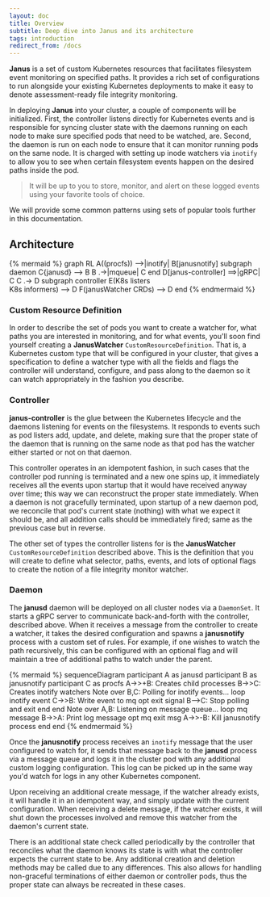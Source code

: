 ```yaml
---
layout: doc
title: Overview
subtitle: Deep dive into Janus and its architecture
tags: introduction
redirect_from: /docs
---
```


**Janus** is a set of custom Kubernetes resources that facilitates filesystem
event monitoring on specified paths. It provides a rich set of configurations
to run alongside your existing Kubernetes deployments to make it easy to denote
assessment-ready file integrity monitoring.

In deploying **Janus** into your cluster, a couple of components will be
initialized. First, the controller listens directly for Kubernetes events and
is responsible for syncing cluster state with the daemons running on each node
to make sure specified pods that need to be watched, are. Second, the daemon is
run on each node to ensure that it can monitor running pods on the same node.
It is charged with setting up inode watchers via `inotify` to allow you to see
when certain filesystem events happen on the desired paths inside the pod.

> It will be up to you to store, monitor, and alert on these logged events
using your favorite tools of choice.

We will provide some common patterns using sets of popular tools further in
this documentation.

## Architecture

{% mermaid %}
graph RL
    A((procfs)) -->|inotify| B[janusnotify]
    subgraph daemon
    C{janusd} --> B
    B .->|mqueue| C
    end
    D[janus-controller] ==>|gRPC| C
    C .-> D
    subgraph controller
    E(K8s listers<br />K8s informers) --> D
    F(janusWatcher CRDs) --> D
    end
{% endmermaid %}

### Custom Resource Definition

In order to describe the set of pods you want to create a watcher for, what
paths you are interested in monitoring, and for what events, you'll soon find
yourself creating a **JanusWatcher** `CustomResourceDefinition`. That is, a
Kubernetes custom type that will be configured in your cluster, that gives a
specification to define a watcher type with all the fields and flags the
controller will understand, configure, and pass along to the daemon so it can
watch appropriately in the fashion you describe.

### Controller

**janus-controller** is the glue between the Kubernetes lifecycle and the
daemons listening for events on the filesystems. It responds to events such as
pod listers add, update, and delete, making sure that the proper state of the
daemon that is running on the same node as that pod has the watcher either
started or not on that daemon.

This controller operates in an idempotent fashion, in such cases that the
controller pod running is terminated and a new one spins up, it immediately
receives all the events upon startup that it would have received anyway over
time; this way we can reconstruct the proper state immediately. When a daemon
is not gracefully terminated, upon startup of a new daemon pod, we reconcile
that pod's current state (nothing) with what we expect it should be, and
all addition calls should be immediately fired; same as the previous case but
in reverse.

The other set of types the controller listens for is the **JanusWatcher**
`CustomResourceDefinition` described above. This is the definition that you
will create to define what selector, paths, events, and lots of optional
flags to create the notion of a file integrity monitor watcher.


### Daemon

The **janusd** daemon will be deployed on all cluster nodes via a `DaemonSet`.
It starts a gRPC server to communicate back-and-forth with the controller,
described above. When it receives a message from the controller to create a
watcher, it takes the desired configuration and spawns a **janusnotify**
process with a custom set of rules. For example, if one wishes to watch the
path recursively, this can be configured with an optional flag and will
maintain a tree of additional paths to watch under the parent.

{% mermaid %}
sequenceDiagram
    participant A as janusd
    participant B as janusnotify
    participant C as procfs
    A->>+B: Creates child processes
    B->>C: Creates inotify watchers
    Note over B,C: Polling for inotify events...
    loop inotify event
      C->>B: Write event to mq
      opt exit signal
          B-->C: Stop polling and exit
      end
    end
    Note over A,B: Listening on message queue...
    loop mq message
      B->>A: Print log message
      opt mq exit msg
          A->>-B: Kill janusnotify process
      end
    end
{% endmermaid %}

Once the **janusnotify** process receives an `inotify` message that the user
configured to watch for, it sends that message back to the **janusd** process
via a message queue and logs it in the cluster pod with any additional custom
logging configuration. This log can be picked up in the same way you'd watch
for logs in any other Kubernetes component.

Upon receiving an additional create message, if the watcher already exists, it
will handle it in an idempotent way, and simply update with the current
configuration. When receiving a delete message, if the watcher exists, it will
shut down the processes involved and remove this watcher from the daemon's
current state.

There is an additional state check called periodically by the controller that
reconciles what the daemon knows its state is with what the controller expects
the current state to be. Any additional creation and deletion methods may be
called due to any differences. This also allows for handling non-graceful
terminations of either daemon or controller pods, thus the proper state can
always be recreated in these cases.
